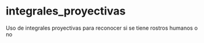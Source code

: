 # integrales_proyectivas
Uso de integrales proyectivas para reconocer si se tiene rostros humanos o no
